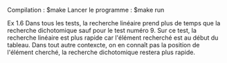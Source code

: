 Compilation         : $make 
Lancer le programme : $make run

Ex 1.6
Dans tous les tests, la recherche linéaire prend plus de temps que la recherche dichotomique sauf pour le test numéro 9.
Sur ce test, la recherche linéaire est plus rapide car l'élément recherché est au début du tableau. Dans tout autre contexcte, on en connaît pas la position de l'élément cherché, la recherche dichotomique restera plus rapide.
